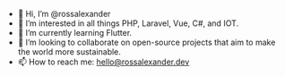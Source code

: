 - 👋 Hi, I’m @rossalexander
- 👀 I’m interested in all things PHP, Laravel, Vue, C#, and IOT.
- 🌱 I’m currently learning Flutter.
- 💞️ I’m looking to collaborate on open-source projects that aim to make the world more sustainable.
- 📫 How to reach me: hello@rossalexander.dev

<!---
rossalexander/rossalexander is a ✨ special ✨ repository because its `README.md` (this file) appears on your GitHub profile.
You can click the Preview link to take a look at your changes.
--->
